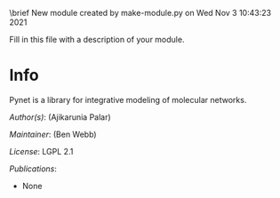 \brief New module created by make-module.py on Wed Nov  3 10:43:23 2021

Fill in this file with a description of your module.

# Info

Pynet is a library for integrative modeling of molecular networks.

_Author(s)_: (Ajikarunia Palar)

_Maintainer_: (Ben Webb)

_License_: LGPL 2.1

_Publications_:
- None
